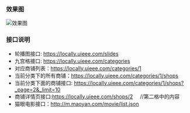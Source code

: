 



### 效果图

![效果图](./assets/prev.gif)

### 接口说明

- 轮播图接口: https://locally.uieee.com/slides
- 九宫格接口: https://locally.uieee.com/categories
- 对应商铺列表：https://locally.uieee.com/categories/1
- 当前分类下的所有商铺：https://locally.uieee.com/categories/1/shops
- 当前分类下面的商铺接口: https://locally.uieee.com/categories/1/shops?_page=2&_limit=10
- 商铺详情页接口:https://locally.uieee.com/shops/2     //第二格中的内容
- 猫眼电影接口：http://m.maoyan.com/movie/list.json
